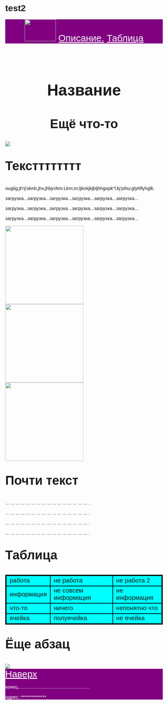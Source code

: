 # test2
<html>
    <title>Сайт</title>
    <body style="font-family:sans-serif">
        <header style="background-color:purple;font-size:30px">
           <a href="#header"></a>
          <img src="https://www.figma.com/file/jSyPk3RsdZrdHhq4psm7NK/Untitled?type=design&node-id=1%3A2&mode=design&t=6XlI44L8LikGYAwk-1" height="70px" width="100px">
           <a href="main" style="color:white">Описание.</a>
           <a href="table" style="color:white">Таблица</a>
        </header>
        <main style="font-size:15px">
            <h1 style="text-align:center;font-size:50px">Название</h1>
            <h2 style="text-align:center;font-size:40px">Ещё что-то</h2>
            <img src="https://images.unsplash.com/photo-1710432157519-e437027d2e8f?w=500&auto=format&fit=crop&q=60&ixlib=rb-4.0.3&ixid=M3wxMjA3fDB8MHxlZGl0b3JpYWwtZmVlZHwyOXx8fGVufDB8fHx8fA%3D%3D/">
            <p style="font-size:40px"><b>Текстттттттт</b><a href="#main"></a></p>
            <p style="text-align:left">ougilg;jh'ij'oknb,jhv,jhbjn/km:Lkm;m;ljknkjkjbljhhgopk"l;kj'pihu;glyhflyhglk.</p>
            <p style="text-align:left">загрузка...загрузка...загрузка...загрузка...загрузка...загрузка...</p>
            <p style="text-align:left">загрузка...загрузка...загрузка...загрузка...загрузка...загрузка...</p>
            <p style="text-align:left">загрузка...загрузка...загрузка...загрузка...загрузка...загрузка...</p>
            <p><img src="https://images.unsplash.com/photo-1709634539435-f9fccaf0fda1?w=500&auto=format&fit=crop&q=60&ixlib=rb-4.0.3&ixid=M3wxMjA3fDB8MHxlZGl0b3JpYWwtZmVlZHw4N3x8fGVufDB8fHx8fA%3D%3D"width="250px"height="250px">
            <img src="https://images.unsplash.com/photo-1710125888693-deb4fd7516b5?w=500&auto=format&fit=crop&q=60&ixlib=rb-4.0.3&ixid=M3wxMjA3fDB8MHxlZGl0b3JpYWwtZmVlZHwxNDF8fHxlbnwwfHx8fHw%3D"width="250px"height="250px">
            <img src="https://images.unsplash.com/photo-1710007362468-e0f7556a0e15?w=500&auto=format&fit=crop&q=60&ixlib=rb-4.0.3&ixid=M3wxMjA3fDB8MHxlZGl0b3JpYWwtZmVlZHwxNTF8fHxlbnwwfHx8fHw%3D"width="250px"height="250px"></p>
            <p style="font-size:40px"><b>Почти текст</b></p>
            <p style="text-align:left">... ... ... ... ... ... ... ... ... ... ... ... ... ... ... ... .</p>
            <p style="text-align:left">... ... ... ... ... ... ... ... ... ... ... ... ... ... ... ... .</p>
            <p style="text-align:left">... ... ... ... ... ... ... ... ... ... ... ... ... ... ... ... .</p>
            <p style="text-align:left">... ... ... ... ... ... ... ... ... ... ... ... ... ... ... ... .</p>
            <p style="font-size:40px"><b>Таблица</b><a href="#table"></a></p>
            <table style="border:2px solid;font-size:20px">
                <tr style="background-color:cyan">
                    <td style="border:2px solid black">работа</td>
                    <td style="border:2px solid black">не работа</td>
                    <td style="border:2px solid black">не работа 2</td>
                </tr>
                <tr style="border:2px solid black;background-color:cyan">
                    <td style="border:2px solid black">информация</td>
                    <td style="border:2px solid black">не совсем информация</td>
                    <td style="border:2px solid black">не информация</td>
                </tr>
                <tr style="border:2px solid black;background-color:cyan">
                    <td style="border:2px solid black">что-то</td>
                    <td style="border:2px solid black">ничего</td>
                    <td style="border:2px solid black">непонятно что</td>
                </tr>
                <tr style="border:2px solid black;background-color:cyan">
                    <td style="border:2px solid black">ячейка</td>
                    <td style="border:2px solid black">полуячейка</td>
                    <td style="border:2px solid black">не ячейка</td>
                </tr>
            </table>
            <p style="font-size:40px;"><b>Ёще абзац</b></p>
            <img src="https://images.unsplash.com/photo-1709983723739-d72ea88434dd?w=500&auto=format&fit=crop&q=60&ixlib=rb-4.0.3&ixid=M3wxMjA3fDB8MHxlZGl0b3JpYWwtZmVlZHwxNjZ8fHxlbnwwfHx8fHw%3D"/>
        </main>
        <footer style="background-color:purple;font-size:15px">
            <a href="header" style="color:white;font-size:30px">Наверх</a>
            <p style="color:white">конец.......................................................</p>
            <p style="color:white">адрес: **************</p>
        </footer>
    </body>
</html>
